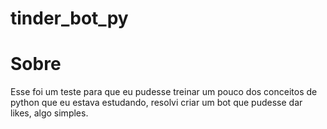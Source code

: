 # tinder_bot_py
<h1>Sobre</h1>
Esse foi um teste para que eu pudesse treinar um pouco dos conceitos de python que eu estava estudando, 
resolvi criar um bot que pudesse dar likes, algo simples. 
